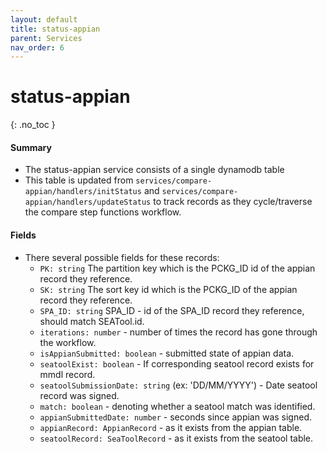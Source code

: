 ```yaml
---
layout: default
title: status-appian
parent: Services
nav_order: 6
---
```


# status-appian

{: .no_toc }

#### Summary

- The status-appian service consists of a single dynamodb table
- This table is updated from `services/compare-appian/handlers/initStatus` and `services/compare-appian/handlers/updateStatus` to track records as they cycle/traverse the compare step functions workflow. 

#### Fields
- There several possible fields for these records:
  - `PK: string`  The partition key which is the PCKG_ID id of the appian record they reference. 
  - `SK: string`  The sort key id which is the PCKG_ID of the appian record they reference. 
  - `SPA_ID: string` SPA_ID - id of the SPA_ID record they reference, should match SEATool.id. 
  - `iterations: number` - number of times the record has gone through the workflow.
  - `isAppianSubmitted: boolean` - submitted state of appian data.
  - `seatoolExist: boolean` - If corresponding seatool record exists for mmdl record.
  - `seatoolSubmissionDate: string` (ex: 'DD/MM/YYYY') - Date seatool record was signed.
  - `match: boolean` - denoting whether a seatool match was identified.
  - `appianSubmittedDate: number` - seconds since appian was signed.
  - `appianRecord: AppianRecord` - as it exists from the appian table.
  - `seatoolRecord: SeaToolRecord` - as it exists from the seatool table.

